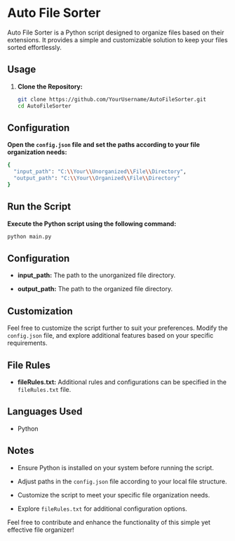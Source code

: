 # Auto File Sorter

Auto File Sorter is a Python script designed to organize files based on their extensions. It provides a simple and customizable solution to keep your files sorted effortlessly.

## Usage

1. **Clone the Repository:**

   ```bash
   git clone https://github.com/YourUsername/AutoFileSorter.git
   cd AutoFileSorter
   
## Configuration

**Open the `config.json` file and set the paths according to your file organization needs:**

```bash
{
  "input_path": "C:\\Your\\Unorganized\\File\\Directory",
  "output_path": "C:\\Your\\Organized\\File\\Directory"
}
```

## Run the Script

**Execute the Python script using the following command:**

```bash
python main.py
```

## Configuration

- **input_path:** The path to the unorganized file directory.
  
- **output_path:** The path to the organized file directory.

## Customization

Feel free to customize the script further to suit your preferences. Modify the `config.json` file, and explore additional features based on your specific requirements.

## File Rules

- **fileRules.txt:** Additional rules and configurations can be specified in the `fileRules.txt` file.

## Languages Used

- Python

## Notes

- Ensure Python is installed on your system before running the script.

- Adjust paths in the `config.json` file according to your local file structure.

- Customize the script to meet your specific file organization needs.

- Explore `fileRules.txt` for additional configuration options.

Feel free to contribute and enhance the functionality of this simple yet effective file organizer!




